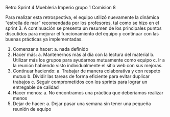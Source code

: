 Retro Sprint 4 Muebleria Imperio grupo 1 Comision 8


Para realizar esta retrospectiva, el equipo utilizó nuevamente la dinámica “estrella de mar” recomendada por los profesores, tal como se hizo en el sprint 3. A continuación se presenta un resumen de los principales puntos discutidos para mejorar el funcionamiento del equipo y continuar con las buenas prácticas ya implementadas.

1.	Comenzar a hacer:
a.	nada definido
2.	Hacer más:
a.	Mantenernos más al día con la lectura del material
b.	Utilizar más los grupos para ayudarnos mutuamente como equipo
c.	Ir a la reunión habiendo visto individualmente el sitio web con sus mejoras.
3.	Continuar haciendo: 
a.	Trabajar de manera colaborativa y con respeto mutuo
b.	Dividir las tareas de forma eficiente para evitar duplicar trabajos
c.	Seguir comprometidos con los sprints para lograr un entregable de calidad
4.	Hacer menos: 
a.	No encontramos una práctica que deberíamos realizar menos
5.	Dejar de hacer:
a.	Dejar pasar una semana sin tener una pequeña reunión de equipo
